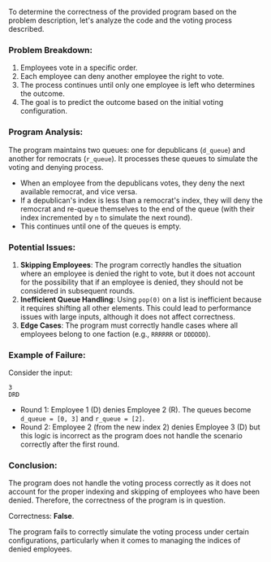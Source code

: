 To determine the correctness of the provided program based on the problem description, let's analyze the code and the voting process described.

### Problem Breakdown:
1. Employees vote in a specific order.
2. Each employee can deny another employee the right to vote.
3. The process continues until only one employee is left who determines the outcome.
4. The goal is to predict the outcome based on the initial voting configuration.

### Program Analysis:
The program maintains two queues: one for depublicans (`d_queue`) and another for remocrats (`r_queue`). It processes these queues to simulate the voting and denying process.

- When an employee from the depublicans votes, they deny the next available remocrat, and vice versa.
- If a depublican's index is less than a remocrat's index, they will deny the remocrat and re-queue themselves to the end of the queue (with their index incremented by `n` to simulate the next round).
- This continues until one of the queues is empty.

### Potential Issues:
1. **Skipping Employees**: The program correctly handles the situation where an employee is denied the right to vote, but it does not account for the possibility that if an employee is denied, they should not be considered in subsequent rounds.
2. **Inefficient Queue Handling**: Using `pop(0)` on a list is inefficient because it requires shifting all other elements. This could lead to performance issues with large inputs, although it does not affect correctness.
3. **Edge Cases**: The program must correctly handle cases where all employees belong to one faction (e.g., `RRRRRR` or `DDDDDD`).

### Example of Failure:
Consider the input:
```
3
DRD
```
- Round 1: Employee 1 (D) denies Employee 2 (R). The queues become `d_queue = [0, 3]` and `r_queue = [2]`.
- Round 2: Employee 2 (from the new index 2) denies Employee 3 (D) but this logic is incorrect as the program does not handle the scenario correctly after the first round.

### Conclusion:
The program does not handle the voting process correctly as it does not account for the proper indexing and skipping of employees who have been denied. Therefore, the correctness of the program is in question.

Correctness: **False**. 

The program fails to correctly simulate the voting process under certain configurations, particularly when it comes to managing the indices of denied employees.